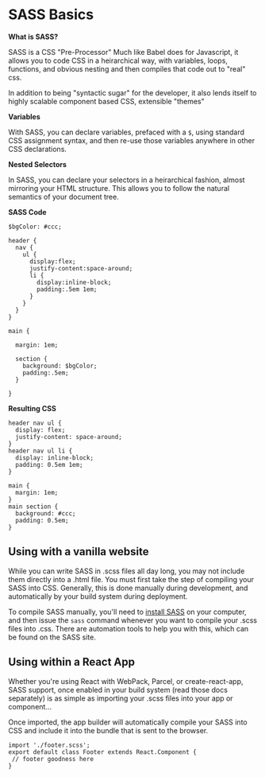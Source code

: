 # SASS Basics

**What is SASS?**

SASS is a CSS "Pre-Processor" Much like Babel does for Javascript, it allows you to code CSS in a heirarchical way, with variables, loops, functions, and obvious nesting and then compiles that code out to "real" css.

In addition to being "syntactic sugar" for the developer, it also lends itself to highly scalable component based CSS, extensible "themes"

**Variables**

With SASS, you can declare variables, prefaced with a `$`, using standard CSS assignment syntax, and then re-use those variables anywhere in other CSS declarations.

**Nested Selectors**

In SASS, you can declare your selectors in a heirarchical fashion, almost mirroring your HTML structure. This allows you to follow the natural semantics of your document tree.

**SASS Code**
```
$bgColor: #ccc;

header {
  nav {
    ul {
      display:flex;
      justify-content:space-around;
      li {
        display:inline-block;
        padding:.5em 1em;
      }
    }
  }
}

main {
  
  margin: 1em;
  
  section { 
    background: $bgColor;
    padding:.5em;
  }
  
}
```

**Resulting CSS**
```
header nav ul {
  display: flex;
  justify-content: space-around;
}
header nav ul li {
  display: inline-block;
  padding: 0.5em 1em;
}

main {
  margin: 1em;
}
main section {
  background: #ccc;
  padding: 0.5em;
}
```

## Using with a vanilla website
While you can write SASS in .scss files all day long, you may not include them directly into a .html file.  You must first take the step of compiling your SASS into CSS.  Generally, this is done manually during development, and automatically by your build system during deployment.

To compile SASS manually, you'll need to [install SASS](https://sass-lang.com/install) on your computer, and then issue the `sass` command whenever you want to compile your .scss files into .css.  There are automation tools to help you with this, which can be found on the SASS site.

## Using within a React App
Whether you're using React with WebPack, Parcel, or create-react-app, SASS support, once enabled in your build system (read those docs separately) is as simple as importing your .scss files into your app or component...

Once imported, the app builder will automatically compile your SASS into CSS and include it into the bundle that is sent to the browser. 

```
import './footer.scss';
export default class Footer extends React.Component {
 // footer goodness here
}
```
